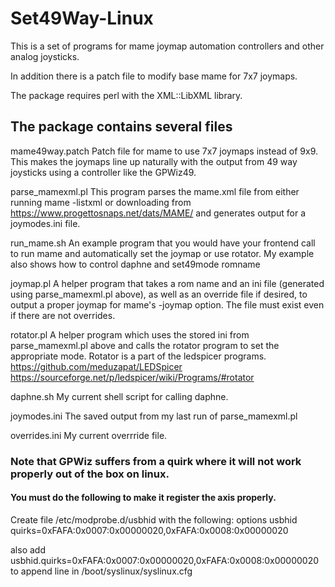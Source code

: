# Set49Way-Linux

This is a set of programs for mame joymap automation 
controllers and other analog joysticks.

In addition there is a patch file to modify base mame for 7x7 joymaps.

The package requires perl with the XML::LibXML library.

## The package contains several files

mame49way.patch	  Patch file for mame to use 7x7 joymaps instead of 9x9.
		  This makes the joymaps line up naturally with the output
		  from 49 way joysticks using a controller like the GPWiz49.

parse_mamexml.pl  This program parses the mame.xml file from either
		  running mame -listxml or downloading from
		  https://www.progettosnaps.net/dats/MAME/
                  and generates output for a joymodes.ini file.

run_mame.sh       An example program that you would have your frontend call 
                  to run mame and automatically set the joymap or use rotator.
		  My example also shows how to control daphne and 
                  set49mode romname

joymap.pl         A helper program that takes a rom name and an ini file
		  (generated using parse_mamexml.pl above), as well as an override
		  file if desired, to output a proper joymap for mame's -joymap option.
                  The file must exist even if there are not overrides.
		  

rotator.pl	  A helper program which uses the stored ini from parse_mamexml.pl above
		  and calls the rotator program to set the appropriate mode.
		  Rotator is a part of the ledspicer programs.
		  https://github.com/meduzapat/LEDSpicer
		  https://sourceforge.net/p/ledspicer/wiki/Programs/#rotator
		  
daphne.sh         My current shell script for calling daphne.

joymodes.ini	  The saved output from my last run of parse_mamexml.pl

overrides.ini	  My current overrride file.

### Note that GPWiz suffers from a quirk where it will not work properly out of the box on linux.  
#### You must do the following to make it register the axis properly.

Create file /etc/modprobe.d/usbhid with the following:
options usbhid quirks=0xFAFA:0x0007:0x00000020,0xFAFA:0x0008:0x00000020

also add usbhid.quirks=0xFAFA:0x0007:0x00000020,0xFAFA:0x0008:0x00000020 to append line in /boot/syslinux/syslinux.cfg
